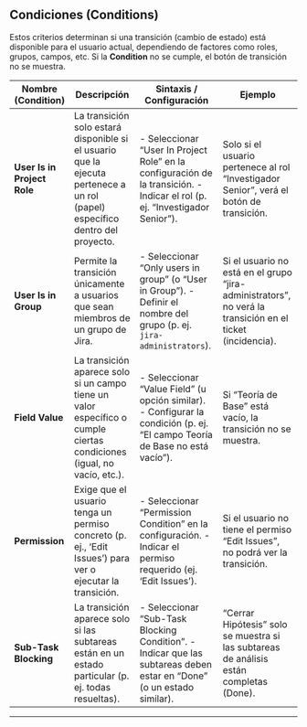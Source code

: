 ## **Condiciones (Conditions)**

Estos criterios determinan si una transición (cambio de estado) está disponible para el usuario actual, dependiendo de factores como roles, grupos, campos, etc. Si la **Condition** no se cumple, el botón de transición no se muestra.

| Nombre (Condition) | Descripción | Sintaxis / Configuración | Ejemplo |
| ----- | ----- | ----- | ----- |
| **User Is in Project Role** | La transición solo estará disponible si el usuario que la ejecuta pertenece a un rol (papel) específico dentro del proyecto. | \- Seleccionar “User In Project Role” en la configuración de la transición. \- Indicar el rol (p. ej. “Investigador Senior”). | Solo si el usuario pertenece al rol “Investigador Senior”, verá el botón de transición. |
| **User Is in Group** | Permite la transición únicamente a usuarios que sean miembros de un grupo de Jira. | \- Seleccionar “Only users in group” (o “User in Group”). \- Definir el nombre del grupo (p. ej. `jira-administrators`). | Si el usuario no está en el grupo “jira-administrators”, no verá la transición en el ticket (incidencia). |
| **Field Value** | La transición aparece solo si un campo tiene un valor específico o cumple ciertas condiciones (igual, no vacío, etc.). | \- Seleccionar “Value Field” (u opción similar). \- Configurar la condición (p. ej. “El campo Teoría de Base no está vacío”). | Si “Teoría de Base” está vacío, la transición no se muestra. |
| **Permission** | Exige que el usuario tenga un permiso concreto (p. ej., ‘Edit Issues’) para ver o ejecutar la transición. | \- Seleccionar “Permission Condition” en la configuración. \- Indicar el permiso requerido (ej. ‘Edit Issues’). | Si el usuario no tiene el permiso “Edit Issues”, no podrá ver la transición. |
| **Sub-Task Blocking** | La transición aparece solo si las subtareas están en un estado particular (p. ej. todas resueltas). | \- Seleccionar “Sub-Task Blocking Condition”. \- Indicar que las subtareas deben estar en “Done” (o un estado similar). | “Cerrar Hipótesis” solo se muestra si las subtareas de análisis están completas (Done). |
---